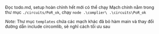 Đọc todo.md, setup hoàn chỉnh hết mới có thể chạy
Mạch chính nằm trong thư mục `./circuits/PoR_ok`, chạy `node .\complier\ .\circuits\PoR_ok`

*Note:* Thư mục `templates` chứa các mạch khác đã bỏ hàm main và thay đổi đường dẫn include circomlib, sẽ nghĩ cách tối ưu sau